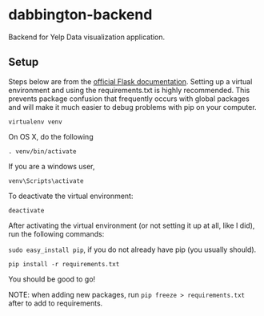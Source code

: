 # dabbington-backend
Backend for Yelp Data visualization application.

## Setup
Steps below are from the [official Flask documentation](http://flask.pocoo.org/docs/0.12/installation/).
Setting up a virtual environment and using the requirements.txt is highly recommended. This prevents package confusion that frequently occurs with global packages
and will make it much easier to debug problems with pip on your computer.

`virtualenv venv`

On OS X, do the following

`. venv/bin/activate`

If you are a windows user,

`venv\Scripts\activate`

To deactivate the virtual environment:

`deactivate`

After activating the virtual environment (or not setting it up at all, like I did), run the following commands:

`sudo easy_install pip`, if you do not already have pip (you usually should).

`pip install -r requirements.txt`

You should be good to go!

NOTE: when adding new packages, run `pip freeze > requirements.txt` after to add to requirements.
